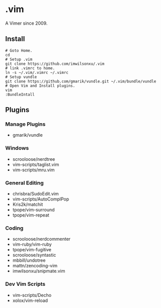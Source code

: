 # .vim

A Vimer since 2009.

## Install

    # Goto Home.
    cd
    # Setup .vim
    git clone https://github.com/imwilsonxu/.vim
    # link .vimrc to home.
    ln -s ~/.vim/.vimrc ~/.vimrc
    # Setup vundle
    git clone https://github.com/gmarik/vundle.git ~/.vim/bundle/vundle
    # Open Vim and Install plugins.
    vim
    :BundleIntall

## Plugins

### Manage Plugins

- gmarik/vundle

###  Windows

- scrooloose/nerdtree
- vim-scripts/taglist.vim
- vim-scripts/mru.vim

###  General Editing

- chrisbra/SudoEdit.vim
- vim-scripts/AutoComplPop
- Kris2k/matchit
- tpope/vim-surround
- tpope/vim-repeat

###  Coding

- scrooloose/nerdcommenter
- vim-ruby/vim-ruby
- tpope/vim-fugitive
- scrooloose/syntastic
- mbbill/undotree
- mattn/zencoding-vim
- imwilsonxu/snipmate.vim

###  Dev Vim Scripts

- vim-scripts/Decho
- xolox/vim-reload
